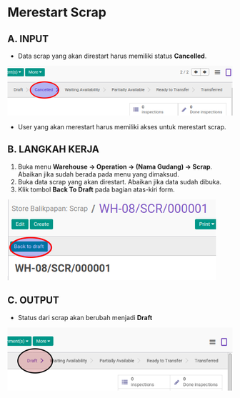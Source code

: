 # Merestart Scrap

## A. INPUT

* Data scrap yang akan direstart harus memiliki status **Cancelled**.

![](../../img/scrap/status-cancel.png)

* User yang akan merestart harus memiliki akses untuk merestart scrap.

## B. LANGKAH KERJA

1. Buka menu **Warehouse -> Operation -> (Nama Gudang) -> Scrap**. Abaikan jika sudah berada
pada menu yang dimaksud.
2. Buka data scrap yang akan direstart. Abaikan jika data sudah dibuka.
3. Klik tombol **Back To Draft** pada bagian atas-kiri form.

![](../../img/scrap/tombol-restart.png)

## C. OUTPUT

* Status dari scrap akan berubah menjadi **Draft**

![](../../img/scrap/status-draft.png)
